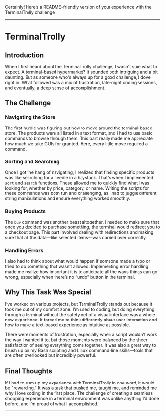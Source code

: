 Certainly! Here’s a README-friendly version of your experience with the TerminalTrolly challenge:

---

# TerminalTrolly

## Introduction

When I first heard about the TerminalTrolly challenge, I wasn't sure what to expect. A terminal-based hypermarket? It sounded both intriguing and a bit daunting. But as someone who's always up for a good challenge, I dove right in. What followed was a mix of frustration, late-night coding sessions, and eventually, a deep sense of accomplishment.

## The Challenge

### Navigating the Store
The first hurdle was figuring out how to move around the terminal-based store. The products were all listed in a text format, and I had to use basic commands to browse through them. This part really made me appreciate how much we take GUIs for granted. Here, every little move required a command.

### Sorting and Searching
Once I got the hang of navigating, I realized that finding specific products was like searching for a needle in a haystack. That's when I implemented `sort` and `search` functions. These allowed me to quickly find what I was looking for, whether by price, category, or name. Writing the scripts for these commands was both fun and challenging, as I had to juggle different string manipulations and ensure everything worked smoothly.

### Buying Products
The `buy` command was another beast altogether. I needed to make sure that once you decided to purchase something, the terminal would redirect you to a checkout page. This part involved dealing with redirections and making sure that all the data—like selected items—was carried over correctly.

### Handling Errors
I also had to think about what would happen if someone made a typo or tried to do something that wasn’t allowed. Implementing error handling made me realize how important it is to anticipate all the ways things can go wrong, especially when there’s no “undo” button in the terminal.

## Why This Task Was Special

I’ve worked on various projects, but TerminalTrolly stands out because it took me out of my comfort zone. I’m used to coding, but doing everything through a terminal without the safety net of a visual interface was a whole new experience. It forced me to think differently about user interaction and how to make a text-based experience as intuitive as possible.

There were moments of frustration, especially when a script wouldn’t work the way I wanted it to, but those moments were balanced by the sheer satisfaction of seeing everything come together. It was also a great way to brush up on my Bash scripting and Linux command-line skills—tools that are often overlooked but incredibly powerful.

## Final Thoughts

If I had to sum up my experience with TerminalTrolly in one word, it would be "rewarding." It was a task that pushed me, taught me, and reminded me why I love coding in the first place. The challenge of creating a seamless shopping experience in a terminal environment was unlike anything I’d done before, and I’m proud of what I accomplished.

---
